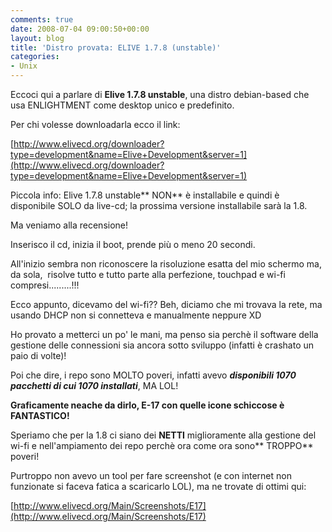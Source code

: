 ```yaml
---
comments: true
date: 2008-07-04 09:00:50+00:00
layout: blog
title: 'Distro provata: ELIVE 1.7.8 (unstable)'
categories:
- Unix
---
```


Eccoci qui a parlare di **Elive 1.7.8 unstable**, una distro debian-based che usa ENLIGHTMENT come desktop unico e predefinito.

Per chi volesse downloadarla ecco il link:

[http://www.elivecd.org/downloader?type=development&name=Elive+Development&server=1](http://www.elivecd.org/downloader?type=development&name=Elive+Development&server=1)

Piccola info: Elive 1.7.8 unstable** NON** è installabile e quindi è disponibile SOLO da live-cd; la prossima versione installabile sarà la 1.8.

Ma veniamo alla recensione!

Inserisco il cd, inizia il boot, prende più o meno 20 secondi.

All'inizio sembra non riconoscere la risoluzione esatta del mio schermo ma, da sola,  risolve tutto e tutto parte alla perfezione, touchpad e wi-fi compresi.........!!!

Ecco appunto, dicevamo del wi-fi?? Beh, diciamo che mi trovava la rete, ma usando DHCP non si connetteva e manualmente neppure XD

Ho provato a metterci un po' le mani, ma penso sia perchè il software della gestione delle connessioni sia ancora sotto sviluppo (infatti è crashato un paio di volte)!

Poi che dire, i repo sono MOLTO poveri, infatti avevo _**disponibili 1070 pacchetti di cui 1070 installati**_, MA LOL!

**Graficamente neache da dirlo, E-17 con quelle icone schiccose è FANTASTICO!**

Speriamo che per la 1.8 ci siano dei **NETTI** miglioramente alla gestione del wi-fi e nell'ampiamento dei repo perchè ora come ora sono** TROPPO** poveri!

Purtroppo non avevo un tool per fare screenshot (e con internet non funzionate si faceva fatica a scaricarlo LOL), ma ne trovate di ottimi qui:

[http://www.elivecd.org/Main/Screenshots/E17](http://www.elivecd.org/Main/Screenshots/E17)

